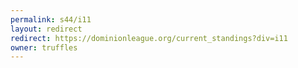 ```yaml
---
permalink: s44/i11
layout: redirect
redirect: https://dominionleague.org/current_standings?div=i11
owner: truffles
---
```

